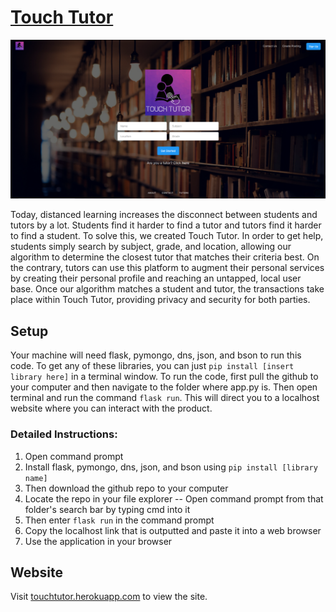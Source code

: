 # [Touch Tutor](https://touchtutor.herokuapp.com/)

![Website](static/assets/img/homepage.png)

Today, distanced learning increases the disconnect between students and tutors by a lot. Students find it harder to find a tutor and tutors find it harder to find a student. To solve this, we created Touch Tutor. In order to get help, students simply search by subject, grade, and location, allowing our algorithm to determine the closest tutor that matches their criteria best. On the contrary, tutors can use this platform to augment their personal services by creating their personal profile and reaching an untapped, local user base. Once our algorithm matches a student and tutor, the transactions take place within Touch Tutor, providing privacy and security for both parties.

## Setup
Your machine will need flask, pymongo, dns, json, and bson to run this code. To get any of these libraries, you can just `pip install [insert library here]` in a terminal window. To run the code, first pull the github to your computer and then navigate to the folder where app.py is. Then open terminal and run the command `flask run`. This will direct you to a localhost website where you can interact with the product.

### Detailed Instructions:
1. Open command prompt
2. Install flask, pymongo, dns, json, and bson using `pip install [library name]`
3. Then download the github repo to your computer
4. Locate the repo in your file explorer
   -- Open command prompt from that folder's search bar by typing cmd into it
5. Then enter `flask run` in the command prompt
6. Copy the localhost link that is outputted and paste it into a web browser
7. Use the application in your browser

## Website
Visit [touchtutor.herokuapp.com](https://touchtutor.herokuapp.com/) to view the site.
